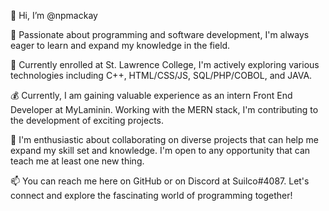 👋 Hi, I’m @npmackay

👀 Passionate about programming and software development, I'm always eager to learn and expand my knowledge in the field.

🌱 Currently enrolled at St. Lawrence College, I'm actively exploring various technologies including C++, HTML/CSS/JS, SQL/PHP/COBOL, and JAVA.

💰 Currently, I am gaining valuable experience as an intern Front End Developer at MyLaminin. Working with the MERN stack, I'm contributing to the development of exciting projects.

💞️ I'm enthusiastic about collaborating on diverse projects that can help me expand my skill set and knowledge. I'm open to any opportunity that can teach me at least one new thing.

📫 You can reach me here on GitHub or on Discord at Suilco#4087. Let's connect and explore the fascinating world of programming together!
